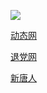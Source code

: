 ![](https://raw.githubusercontent.com/hao369/a/master/j.jpg)


 [动态网](http://2ff.ccs.99ynn.com)

[退党网](http://5ff.ccs.99ynn.com/)

[新唐人](http://8fdd.ccs.99ynn.com)




 
